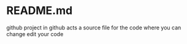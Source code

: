 # README.md
 github project
in github acts a source file for the code where you can change edit your code